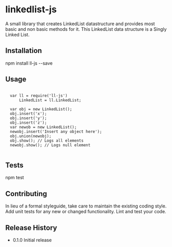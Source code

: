 # linkedlist-js

A small library that creates LinkedList datastructure and provides most basic and non basic methods for it.
This LinkedList data structure is a Singly Linked List.

## Installation

  npm install ll-js --save

## Usage
```

  var ll = require('ll-js')
      LinkedList = ll.LinkedList;

  var obj = new LinkedList();
  obj.insert('x');
  obj.insert('y');
  obj.insert('z');
  var newob = new LinkedList();
  newobj.insert('Insert any object here');
  obj.union(newobj);
  obj.show(); // Logs all elements
  newobj.show(); // Logs null element
  
```  
## Tests

  npm test

## Contributing

In lieu of a formal styleguide, take care to maintain the existing coding style.
Add unit tests for any new or changed functionality. Lint and test your code.

## Release History

* 0.1.0 Initial release
